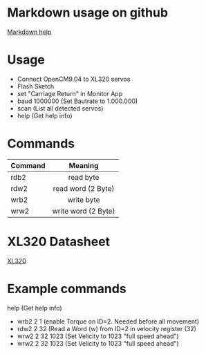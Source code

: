 # Markdown usage on github
[Markdown help](https://github.com/adam-p/markdown-here/wiki/markdown-cheatsheet)

# Usage

* Connect OpenCM9.04 to XL320 servos
* Flash Sketch
* set "Carriage Return" in Monitor App
* baud 1000000 (Set Bautrate to 1.000.000) 
* scan (List all detected servos)
* help (Get help info)

# Commands
| Command       | Meaning            |
| ------------- |:------------------:|
| rdb2          | read byte          |
| rdw2          | read word (2 Byte) |
| wrb2          | write byte         |
| wrw2          | write word (2 Byte)|

# XL320 Datasheet
[XL320](https://emanual.robotis.com/docs/en/dxl/x/xl320/)

# Example commands

help (Get help info)

* wrb2 2 1 (enable Torque on ID=2. Needed before all movement)
* rdw2 2 32 (Read a Word (w) from ID=2 in velocity register (32) 
* wrw2 2 32 1023 (Set Velicity to 1023 "full speed ahead")
* wrw2 2 32 1023 (Set Velicity to 1023 "full speed ahead")
